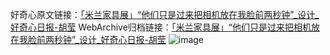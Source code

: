 好奇心原文链接：[「米兰家具展」“他们只是过来把相机放在我脸前两秒钟”_设计_好奇心日报-胡莹](https://www.qdaily.com/articles/8624.html)
WebArchive归档链接：[「米兰家具展」“他们只是过来把相机放在我脸前两秒钟”_设计_好奇心日报-胡莹](http://web.archive.org/web/20190623153233/https://www.qdaily.com/articles/8624.html)
![image](http://ww3.sinaimg.cn/large/007d5XDply1g3vdmbh4t4j30u03ikkjl)